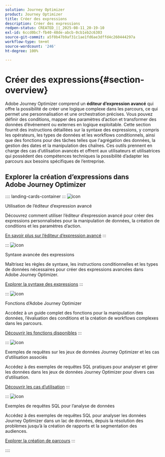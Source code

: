 ```yaml
---
solution: Journey Optimizer
product: Journey Optimizer
title: Créer des expressions
description: Créer des expressions
redpen-status: CREATED_||_2025-08-11_20-19-10
exl-id: 6ccd0bc7-fb40-48de-abcb-0cb1eb2c6303
source-git-commit: a5f0b47b9af31c1ae1fd6ae3dffd4c260444297a
workflow-type: tm+mt
source-wordcount: '246'
ht-degree: 100%

---
```


# Créer des expressions{#section-overview}

Adobe Journey Optimizer comprend un **éditeur d’expression avancé** qui offre la possibilité de créer une logique complexe dans les parcours, ce qui permet une personnalisation et une orchestration précises. Vous pouvez définir des conditions, mapper des paramètres d’action et transformer des données d’événement ou externes en logique exploitable. Cette section fournit des instructions détaillées sur la syntaxe des expressions, y compris les opérateurs, les types de données et les workflows conditionnels, ainsi que des fonctions pour des tâches telles que l&#39;agrégation des données, la gestion des dates et la manipulation des chaînes. Ces outils prennent en charge des cas d’utilisation avancés et offrent aux utilisateurs et utilisatrices qui possèdent des compétences techniques la possibilité d’adapter les parcours aux besoins spécifiques de l’entreprise.

## Explorer la création d’expressions dans Adobe Journey Optimizer

:::: landing-cards-container
:::
![icon](https://cdn.experienceleague.adobe.com/icons/screwdriver-wrench.svg?lang=fr)

Utilisation de l’éditeur d’expression avancé

Découvrez comment utiliser l’éditeur d’expression avancé pour créer des expressions personnalisées pour la manipulation de données, la création de conditions et les paramètres d’action.

[En savoir plus sur lʼéditeur d’expression avancé](../using/building-journeys/expression/expressionadvanced.md)
:::

:::
![icon](https://cdn.experienceleague.adobe.com/icons/code-branch.svg?lang=fr)

Syntaxe avancée des expressions

Maîtrisez les règles de syntaxe, les instructions conditionnelles et les types de données nécessaires pour créer des expressions avancées dans Adobe Journey Optimizer.

[Explorer la syntaxe des expressions](syntax-landing-page.md)
:::

:::
![icon](https://cdn.experienceleague.adobe.com/icons/puzzle-piece.svg?lang=fr)

Fonctions d’Adobe Journey Optimizer

Accédez à un guide complet des fonctions pour la manipulation des données, l’évaluation des conditions et la création de workflows complexes dans les parcours.

[Découvrir les fonctions disponibles](main-functions-journey-landing-page.md)
:::


:::
![icon](https://cdn.experienceleague.adobe.com/icons/bullseye.svg?lang=fr)

Exemples de requêtes sur les jeux de données Journey Optimizer et les cas d’utilisation associés

Accédez à des exemples de requêtes SQL pratiques pour analyser et gérer les données dans les jeux de données Journey Optimizer pour divers cas d’utilisation.

[Découvrir les cas d’utilisation](../using/data/datasets-query-examples.md)
:::

:::
![icon](https://cdn.experienceleague.adobe.com/icons/list-check.svg?lang=fr)

Exemples de requêtes SQL pour l’analyse de données

Accédez à des exemples de requêtes SQL pour analyser les données Journey Optimizer dans un lac de données, depuis la résolution des problèmes jusqu’à la création de rapports et la segmentation des audiences.

[Explorer la création de parcours](../using/reports/query-examples.md)
:::


::::
